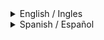 <details>
<summary>English / Ingles</summary>

# Grouping Selectors

Let's build a little off the previous exercise. Here, you're going to give two elements each a unique class name, then add rules for styles that both elements share as well as their own unique styles. Make sure you take a good look at the outcome image below to see exactly what is unique about each element, and what both elements have in common.

This will help you further practice adding classes and using class selectors, so be sure you add the class attribute in the HTML file. For the remainder of these exercises, the format of any colors is entirely up to you; we trust you'll practice using the different values! The properties you need to add to each element are:

- **The first element**: a black background and white text
- **The second element**: a yellow background
- **Both elements**: a font size of 28px and a list of fonts containing `Helvetica` and `Times New Roman`, with `sans-serif` as a fallback

## Desired Outcome

![desired outcome](./desired-outcome.png)

### Self Check

- Does each element have a unique class name?
- Did you use the grouping selector for styles that both elements share?
- Did you make separate rules for the styles unique to each element?

</details>
<details>
<summary>Spanish / Español</summary>

# Selectores de Agrupación

Vamos a construir un pequeño ejercicio basado en el anterior. Aquí, vas a asignar un nombre de clase único a dos elementos, luego agregarás reglas para los estilos que ambos elementos comparten, así como sus propios estilos únicos. Asegúrate de observar bien la imagen de resultado más abajo para ver exactamente qué es lo que hace único a cada elemento y qué tienen en común ambos.

Esto te ayudará a seguir practicando la adición de clases y el uso de selectores de clases, así que asegúrate de agregar el atributo de clase en el archivo HTML. Para el resto de estos ejercicios, el formato de cualquier color es completamente a tu elección; confiamos en que practicarás usando los diferentes valores. Las propiedades que necesitas agregar a cada elemento son:

- **El primer elemento**: un fondo negro y texto blanco
- **El segundo elemento**: un fondo amarillo
- **Ambos elementos**: un tamaño de fuente de 28px y una lista de fuentes que contenga `Helvetica` y `Times New Roman`, con `sans-serif` como respaldo

## Resultado Esperado

![resultado esperado](./desired-outcome.png)

### Autoevaluación

- ¿Cada elemento tiene un nombre de clase único?
- ¿Usaste el selector de agrupación para los estilos que ambos elementos comparten?
- ¿Creaste reglas separadas para los estilos únicos de cada elemento?

</details>